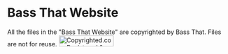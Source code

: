 <h1>Bass That Website</h1>

All the files in the "Bass That Website" are copyrighted by Bass That.
Files are not for reuse.
<a class="copyrighted-badge" title="Copyrighted.com Registered &amp; Protected" target="_blank" href="https://www.copyrighted.com/website/SVjRJDy0SlIhMQDS"><img alt="Copyrighted.com Registered &amp; Protected" border="0" width="125" height="25" srcset="https://static.copyrighted.com/badges/125x25/01_1_2x.png 2x" src="https://static.copyrighted.com/badges/125x25/01_1.png" /></a>
